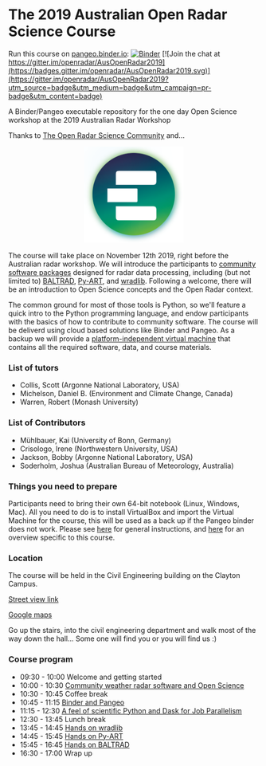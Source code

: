 # The 2019 Australian Open Radar Science Course
Run this course on [pangeo.binder.io](http://binder.pangeo.io/): [![Binder](https://binder.pangeo.io/badge_logo.svg)](https://binder.pangeo.io/v2/gh/openradar/AusOpenRadar2019/master)
[![Join the chat at https://gitter.im/openradar/AusOpenRadar2019](https://badges.gitter.im/openradar/AusOpenRadar2019.svg)](https://gitter.im/openradar/AusOpenRadar2019?utm_source=badge&utm_medium=badge&utm_campaign=pr-badge&utm_content=badge)

A Binder/Pangeo executable repository for the one day Open Science workshop at the 2019 Australian Radar Workshop

Thanks to [The Open Radar Science Community](https://openradarscience.org/) and...


<p align="center">
<a href='https://pangeo.io/'>
<img src="small_e_logo_cropped.png" alt="drawing" width="200">
</a>
</p>



The course will take place on November 12th 2019, right before the Australian radar workshop. We will introduce the participants to [community software packages](http://openradarscience.org) designed for radar data processing, including (but not limited to) [BALTRAD](http://git.baltrad.eu/), [Py-ART](http://arm-doe.github.io/pyart/), and [wradlib](https://wradlib.org). Following a welcome, there will be an introduction to Open Science concepts and the Open Radar context.


The common ground for most of those tools is Python, so we'll feature a quick intro to the Python programming language, and endow participants with the basics of how to contribute to community software. The course will be deliverd using cloud based solutions like Binder and Pangeo. As a backup we will provide a [platform-independent virtual machine](http://openradarscience.org/vm-docs/) that contains all the required software, data, and course materials. 



### List of tutors
* Collis, Scott (Argonne National Laboratory, USA)
* Michelson, Daniel B. (Environment and Climate Change, Canada)
* Warren, Robert (Monash University)

### List of Contributors

* Mühlbauer, Kai (University of Bonn, Germany)
* Crisologo, Irene (Northwestern University, USA)
* Jackson, Bobby (Argonne National Laboratory, USA)
* Soderholm, Joshua (Australian Bureau of Meteorology, Australia)


### Things you need to prepare
Participants need to bring their own 64-bit notebook (Linux, Windows, Mac). All you need to do is to install VirtualBox and import the Virtual Machine for the course, this will be used as a back up if the Pangeo binder does not work. Please see [here](http://openradarscience.org/vm-docs/) for general instructions, and [here](vm-launch) for an overview specific to this course.

### Location

The course will be held in the Civil Engineering building on the Clayton Campus.

[Street view link](https://www.google.com/maps/@-37.9103787,145.1343858,3a,75y,340.26h,78.64t/data=!3m7!1e1!3m5!1sC5gc_5SwApfRMCs8LKVspg!2e0!6s%2F%2Fgeo3.ggpht.com%2Fcbk%3Fpanoid%3DC5gc_5SwApfRMCs8LKVspg%26output%3Dthumbnail%26cb_client%3Dmaps_sv.tactile.gps%26thumb%3D2%26w%3D203%26h%3D100%26yaw%3D26.947475%26pitch%3D0%26thumbfov%3D100!7i13312!8i6656)

[Google maps](https://www.google.com/maps/place/Monash+University/@-37.9103787,145.1343858,19.03z/data=!4m5!3m4!1s0x6ad66acbf64673b9:0xfaf9b169a587104!8m2!3d-37.9105238!4d145.1362182)

Go up the stairs, into the civil engineering department and walk most of the way down the hall... Some one will find you or you will find us :) 




### Course program
* 09:30 - 10:00 Welcome and getting started
* 10:00 - 10:30 [Community weather radar software and Open Science](overview-openscience)
* 10:30 - 10:45 Coffee break
* 10:45 - 11:15 [Binder and Pangeo](cloud)
* 11:15 - 12:30 [A feel of scientific Python and Dask for Job Parallelism](intro-python)
* 12:30 - 13:45 Lunch break
* 13:45 - 14:45 [Hands on wradlib](wradlib)
* 14:45 - 15:45 [Hands on Py-ART](pyart)
* 15:45 - 16:45 [Hands on BALTRAD](baltrad)
* 16:30 - 17:00 Wrap up
